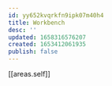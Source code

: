 ```yaml
---
id: yy652kvqrkfn9ipk07m40h4
title: Workbench
desc: ''
updated: 1658316576207
created: 1653412061935
publish: false
---
```


[[areas.self]]
